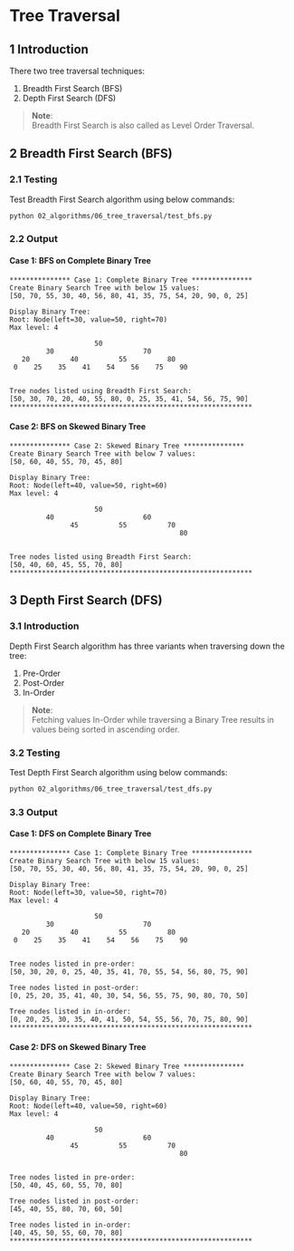 # Tree Traversal

## 1 Introduction

There two tree traversal techniques:

1. Breadth First Search (BFS)
1. Depth First Search (DFS)

> **Note**:  
> Breadth First Search is also called as Level Order Traversal.

## 2 Breadth First Search (BFS)

### 2.1 Testing

Test Breadth First Search algorithm using below commands:

```sh
python 02_algorithms/06_tree_traversal/test_bfs.py
```

### 2.2 Output

#### Case 1: BFS on Complete Binary Tree

```log
*************** Case 1: Complete Binary Tree ***************
Create Binary Search Tree with below 15 values:
[50, 70, 55, 30, 40, 56, 80, 41, 35, 75, 54, 20, 90, 0, 25]

Display Binary Tree:
Root: Node(left=30, value=50, right=70)
Max level: 4

                     50
         30                      70
   20          40          55          80
 0    25    35    41    54    56    75    90


Tree nodes listed using Breadth First Search:
[50, 30, 70, 20, 40, 55, 80, 0, 25, 35, 41, 54, 56, 75, 90]
************************************************************
```

#### Case 2: BFS on Skewed Binary Tree

```log
*************** Case 2: Skewed Binary Tree ***************
Create Binary Search Tree with below 7 values:
[50, 60, 40, 55, 70, 45, 80]

Display Binary Tree:
Root: Node(left=40, value=50, right=60)
Max level: 4

                     50
         40                      60
               45          55          70
                                          80


Tree nodes listed using Breadth First Search:
[50, 40, 60, 45, 55, 70, 80]
************************************************************
```

## 3 Depth First Search (DFS)

### 3.1 Introduction

Depth First Search algorithm has three variants when traversing down the tree:

1. Pre-Order
2. Post-Order
3. In-Order

> **Note**:  
> Fetching values In-Order while traversing a Binary Tree results in values being sorted in ascending order.

### 3.2 Testing

Test Depth First Search algorithm using below commands:

```sh
python 02_algorithms/06_tree_traversal/test_dfs.py
```

### 3.3 Output

#### Case 1: DFS on Complete Binary Tree

```log
*************** Case 1: Complete Binary Tree ***************
Create Binary Search Tree with below 15 values:
[50, 70, 55, 30, 40, 56, 80, 41, 35, 75, 54, 20, 90, 0, 25]

Display Binary Tree:
Root: Node(left=30, value=50, right=70)
Max level: 4

                     50
         30                      70
   20          40          55          80
 0    25    35    41    54    56    75    90


Tree nodes listed in pre-order:
[50, 30, 20, 0, 25, 40, 35, 41, 70, 55, 54, 56, 80, 75, 90]

Tree nodes listed in post-order:
[0, 25, 20, 35, 41, 40, 30, 54, 56, 55, 75, 90, 80, 70, 50]

Tree nodes listed in in-order:
[0, 20, 25, 30, 35, 40, 41, 50, 54, 55, 56, 70, 75, 80, 90]
************************************************************
```

#### Case 2: DFS on Skewed Binary Tree

```log
*************** Case 2: Skewed Binary Tree ***************
Create Binary Search Tree with below 7 values:
[50, 60, 40, 55, 70, 45, 80]

Display Binary Tree:
Root: Node(left=40, value=50, right=60)
Max level: 4

                     50
         40                      60
               45          55          70
                                          80


Tree nodes listed in pre-order:
[50, 40, 45, 60, 55, 70, 80]

Tree nodes listed in post-order:
[45, 40, 55, 80, 70, 60, 50]

Tree nodes listed in in-order:
[40, 45, 50, 55, 60, 70, 80]
************************************************************
```
